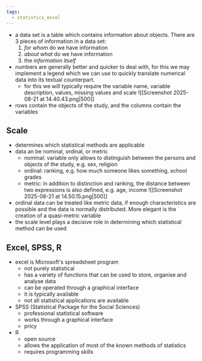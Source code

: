 ```yaml
---
tags:
  - statistics_excel
---
```

- a data set is a table which contains information about objects. There are 3 pieces of information in a data set: 
	1. *for whom* do we have information 
	2. *about what* do we have information
	3. the *information itself*
- numbers are generally better and quicker to deal with, for this we may implement a legend which we can use to quickly translate numerical data into its textual counterpart. 
	- for this we will typically require the variable name, variable description, values, missing values and scale
	![[Screenshot 2025-08-21 at 14.40.43.png|500]]
- rows contain the objects of the study, and the columns contain the variables
## Scale
- determines which statistical methods are applicable
- data an be nominal, ordinal, or metric
	- nominal: variable only allows to distinguish between the persons and objects of the study, e.g. sex, religion
	- ordinal: ranking, e.g. how much someone likes something, school grades
	- metric: in addition to distinction and ranking, the distance between two expressions is also defined, e.g. age, income
	![[Screenshot 2025-08-21 at 14.50.15.png|500]]
- ordinal data can be treated like metric data, if enough characteristics are possible and the data is normally distributed. More elegant is the creation of a quasi-metric variable
- the scale level plays a decisive role in determining which statistical method can be used
## Excel, SPSS, R
- excel is Microsoft's spreadsheet program
	- not purely statistical
	- has a variety of functions that can be used to store, organise and analyse data
	- can be operated through a graphical interface
	- it is typically available
	- not all statistical applications are available
- SPSS (Statistical Package for the Social Sciences)
	- professional statistical software
	- works through a graphical interface
	- pricy
- R
	- open source
	- allows the application of most of the known methods of statistics
	- requires programming skills